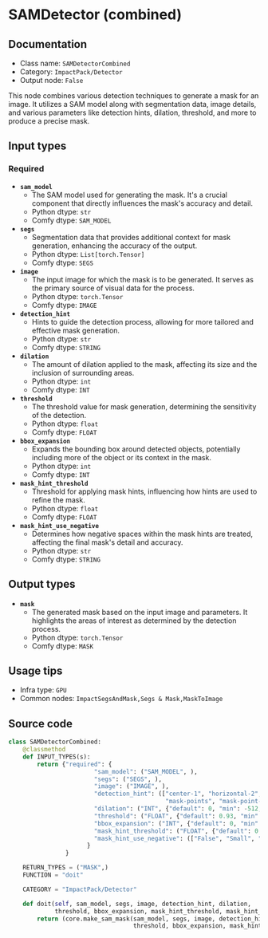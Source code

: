 # SAMDetector (combined)
## Documentation
- Class name: `SAMDetectorCombined`
- Category: `ImpactPack/Detector`
- Output node: `False`

This node combines various detection techniques to generate a mask for an image. It utilizes a SAM model along with segmentation data, image details, and various parameters like detection hints, dilation, threshold, and more to produce a precise mask.
## Input types
### Required
- **`sam_model`**
    - The SAM model used for generating the mask. It's a crucial component that directly influences the mask's accuracy and detail.
    - Python dtype: `str`
    - Comfy dtype: `SAM_MODEL`
- **`segs`**
    - Segmentation data that provides additional context for mask generation, enhancing the accuracy of the output.
    - Python dtype: `List[torch.Tensor]`
    - Comfy dtype: `SEGS`
- **`image`**
    - The input image for which the mask is to be generated. It serves as the primary source of visual data for the process.
    - Python dtype: `torch.Tensor`
    - Comfy dtype: `IMAGE`
- **`detection_hint`**
    - Hints to guide the detection process, allowing for more tailored and effective mask generation.
    - Python dtype: `str`
    - Comfy dtype: `STRING`
- **`dilation`**
    - The amount of dilation applied to the mask, affecting its size and the inclusion of surrounding areas.
    - Python dtype: `int`
    - Comfy dtype: `INT`
- **`threshold`**
    - The threshold value for mask generation, determining the sensitivity of the detection.
    - Python dtype: `float`
    - Comfy dtype: `FLOAT`
- **`bbox_expansion`**
    - Expands the bounding box around detected objects, potentially including more of the object or its context in the mask.
    - Python dtype: `int`
    - Comfy dtype: `INT`
- **`mask_hint_threshold`**
    - Threshold for applying mask hints, influencing how hints are used to refine the mask.
    - Python dtype: `float`
    - Comfy dtype: `FLOAT`
- **`mask_hint_use_negative`**
    - Determines how negative spaces within the mask hints are treated, affecting the final mask's detail and accuracy.
    - Python dtype: `str`
    - Comfy dtype: `STRING`
## Output types
- **`mask`**
    - The generated mask based on the input image and parameters. It highlights the areas of interest as determined by the detection process.
    - Python dtype: `torch.Tensor`
    - Comfy dtype: `MASK`
## Usage tips
- Infra type: `GPU`
- Common nodes: `ImpactSegsAndMask,Segs & Mask,MaskToImage`


## Source code
```python
class SAMDetectorCombined:
    @classmethod
    def INPUT_TYPES(s):
        return {"required": {
                        "sam_model": ("SAM_MODEL", ),
                        "segs": ("SEGS", ),
                        "image": ("IMAGE", ),
                        "detection_hint": (["center-1", "horizontal-2", "vertical-2", "rect-4", "diamond-4", "mask-area",
                                            "mask-points", "mask-point-bbox", "none"],),
                        "dilation": ("INT", {"default": 0, "min": -512, "max": 512, "step": 1}),
                        "threshold": ("FLOAT", {"default": 0.93, "min": 0.0, "max": 1.0, "step": 0.01}),
                        "bbox_expansion": ("INT", {"default": 0, "min": 0, "max": 1000, "step": 1}),
                        "mask_hint_threshold": ("FLOAT", {"default": 0.7, "min": 0.0, "max": 1.0, "step": 0.01}),
                        "mask_hint_use_negative": (["False", "Small", "Outter"], )
                      }
                }

    RETURN_TYPES = ("MASK",)
    FUNCTION = "doit"

    CATEGORY = "ImpactPack/Detector"

    def doit(self, sam_model, segs, image, detection_hint, dilation,
             threshold, bbox_expansion, mask_hint_threshold, mask_hint_use_negative):
        return (core.make_sam_mask(sam_model, segs, image, detection_hint, dilation,
                                   threshold, bbox_expansion, mask_hint_threshold, mask_hint_use_negative), )

```
